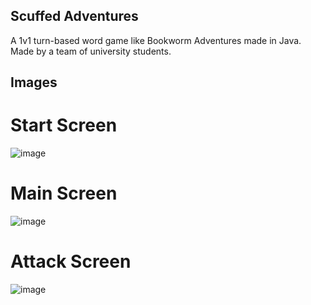 ## Scuffed Adventures

A 1v1 turn-based word game like Bookworm Adventures made in Java. Made by a team of university students.

## Images

# Start Screen
![image](https://github.com/user-attachments/assets/1ec9e764-30bd-442a-94f6-1aca934d45e3)

# Main Screen
![image](https://github.com/user-attachments/assets/3d1a5699-a62a-4b14-926d-9492d273a681)

# Attack Screen
![image](https://github.com/user-attachments/assets/514c36a9-42e4-457b-a8e8-d2663e420afe)



